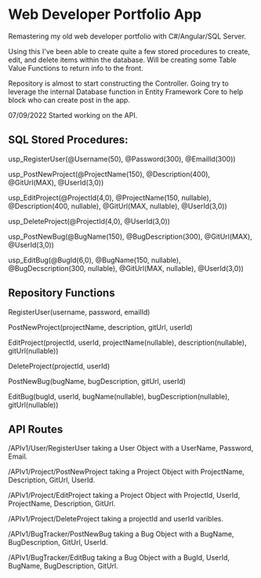 # Web Developer Portfolio App

Remastering my old web developer portfolio with C#/Angular/SQL Server.

Using this I've been able to create quite a few stored procedures to create, edit, and delete items within the database. Will be creating some Table Value Functions to return info to the front.

Repository is almost to start constructing the Controller. Going try to leverage the internal Database function in Entity Framework Core to help block who can create post in the app.

07/09/2022 Started working on the API. 

## SQL Stored Procedures:

usp_RegisterUser(@Username(50), @Password(300), @EmailId(300))

usp_PostNewProject(@ProjectName(150), @Description(400), @GitUrl(MAX), @UserId(3,0))

usp_EditProject(@ProjectId(4,0), @ProjectName(150, nullable), @Description(400, nullable), @GitUrl(MAX, nullable), @UserId(3,0))

usp_DeleteProject(@ProjectId(4,0), @UserId(3,0))

usp_PostNewBug(@BugName(150), @BugDescription(300), @GitUrl(MAX), @UserId(3,0))

usp_EditBug(@BugId(6,0), @BugName(150, nullable), @BugDecscription(300, nullable), @GitUrl(MAX, nullable), @UserId(3,0))

## Repository Functions

RegisterUser(username, password, emailId)

PostNewProject(projectName, description, gitUrl, userId)

EditProject(projectId, userId, projectName(nullable), description(nullable), gitUrl(nullable))

DeleteProject(projectId, userId)

PostNewBug(bugName, bugDescription, gitUrl, userId)

EditBug(bugId, userId, bugName(nullable), bugDescription(nullable), gitUrl(nullable))

## API Routes

/APIv1/User/RegisterUser taking a User Object with a UserName, Password, Email.

/APIv1/Project/PostNewProject taking a Project Object with ProjectName, Description, GitUrl, UserId.

/APIv1/Project/EditProject taking a Project Object with ProjectId, UserId, ProjectName, Description, GitUrl.

/APIv1/Project/DeleteProject taking a projectId and userId varibles.

/APIv1/BugTracker/PostNewBug taking a Bug Object with a BugName, BugDescription, GitUrl, UserId.

/APIv1/BugTracker/EditBug taking a Bug Object with a BugId, UserId, BugName, BugDescription, GitUrl.